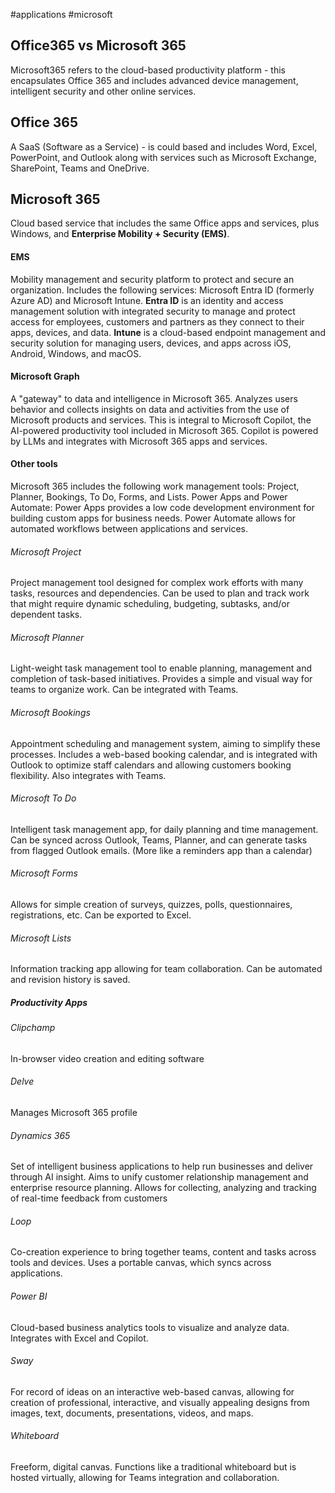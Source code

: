#applications #microsoft

## Office365 vs Microsoft 365
Microsoft365 refers to the cloud-based productivity platform - this encapsulates Office 365 and includes advanced device management, intelligent security and other online services.
## Office 365
A SaaS (Software as a Service) - is could based and includes Word, Excel, PowerPoint, and Outlook along with services such as Microsoft Exchange, SharePoint, Teams and OneDrive.  

## Microsoft 365
Cloud based service that includes the same Office apps and services, plus Windows, and **Enterprise Mobility + Security (EMS)**.
#### EMS
Mobility management and security platform to protect and secure an organization. Includes the following services: Microsoft Entra ID (formerly Azure AD) and Microsoft Intune. 
**Entra ID** is an identity and access management solution with integrated security to manage and protect access for employees, customers and partners as they connect to their apps, devices, and data. **Intune** is a cloud-based endpoint management and security solution for managing users, devices, and apps across iOS, Android, Windows, and macOS. 
#### Microsoft Graph
A "gateway" to data and intelligence in Microsoft 365. Analyzes users behavior and collects insights on data and activities from the use of Microsoft products and services. This is integral to Microsoft Copilot, the AI-powered productivity tool included in Microsoft 365. Copilot is powered by LLMs and integrates with Microsoft 365 apps and services. 

#### Other tools
Microsoft 365 includes the following work management tools: Project, Planner, Bookings, To Do, Forms, and Lists. 
Power Apps and Power Automate: Power Apps provides a low code development environment for building custom apps for business needs. Power Automate allows for automated workflows between applications and services. 
###### Microsoft Project
Project management tool designed for complex work efforts with many tasks, resources and dependencies.  Can be used to plan and track work that might require dynamic scheduling, budgeting, subtasks, and/or dependent tasks.  

###### Microsoft Planner
Light-weight task management tool to enable planning, management and completion of task-based initiatives. Provides a simple and visual way for teams to organize work. Can be integrated with Teams. 

###### Microsoft Bookings
Appointment scheduling and management system, aiming to simplify these processes. Includes a web-based booking calendar, and is integrated with Outlook to optimize staff calendars and allowing customers booking flexibility. Also integrates with Teams.

###### Microsoft To Do 
Intelligent task management app, for daily planning and time management. Can be synced across Outlook, Teams, Planner, and can generate tasks from flagged Outlook emails. (More like a reminders app than a calendar)

###### Microsoft Forms
Allows for simple creation of surveys, quizzes, polls, questionnaires, registrations, etc. Can be exported to Excel. 

###### Microsoft Lists
Information tracking app allowing for team collaboration. Can be automated and revision history is saved. 

##### Productivity Apps
###### Clipchamp
In-browser video creation and editing software
###### Delve
Manages Microsoft 365 profile
###### Dynamics 365
Set of intelligent business applications to help run businesses and deliver through AI insight. Aims to unify customer relationship management and enterprise resource planning. Allows for collecting, analyzing and tracking of real-time feedback from customers
###### Loop
Co-creation experience to bring together teams, content and tasks across tools and devices. Uses a portable canvas, which syncs across applications.
###### Power BI
Cloud-based business analytics tools to visualize and analyze data. Integrates with Excel and Copilot. 
###### Sway
For record of ideas on an interactive web-based canvas, allowing for creation of professional, interactive, and visually appealing designs from images, text, documents, presentations, videos, and maps.
###### Whiteboard
Freeform, digital canvas. Functions like a traditional whiteboard but is hosted virtually, allowing for Teams integration and collaboration. 
